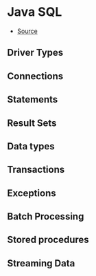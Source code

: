# Java SQL

+ [Source](https://www.tutorialspoint.com/jdbc/index.htm)

## Driver Types
## Connections
## Statements
## Result Sets
## Data types
## Transactions
## Exceptions
## Batch Processing
## Stored procedures
## Streaming Data

